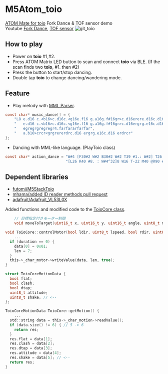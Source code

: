 # M5Atom_toio
[ATOM Mate for toio](https://www.switch-science.com/products/8500) Fork Dance & TOF sensor demo<br>
Youtube [Fork Dance](https://www.youtube.com/watch?v=xxcl3fl0vaM),  [TOF sensor](https://www.youtube.com/watch?v=3qvqGaXkXsg)
![git_toio](https://user-images.githubusercontent.com/46808493/209662553-caa17e44-635b-47bc-b975-7f9b49ed55db.jpg)

## How to play
- Power on **toio** #1,#2.
- Press ATOM Matrix LED button to scan and connect **toio** via BLE. (If the scan finds two **toio**, #1. then #2)
- Press the button to start/stop dancing.
- Double tap **toio** to change dancing/wandering mode.

## Feature
- Play melody with [MML Parser](https://github.com/vcraftjp/MML-Parser).
```C
const char* music_dance[] = {
	"L8 e.d16 c.<b16>c.d16c.<g16e.f16 g.a16g.f#16gr>c.d16erere.d16c.d16 e4d16r.d16r.",
	"   e.d16 c.<b16>c.d16c.<g16e.f16 g.a16g.f#16gr>c.d16ergrg.e16c.d16 erdrcrr4",
	"   egregrgregregr4.farfararfarfar",
	"   a.b16>crcr<grgrererdrc.d16 ergrg.e16c.d16 erdrcr"
};
```
- Dancing with MML-like language. (PlayToio class)
```C
const char* action_dance = "W#4 [F30#2 W#2 B30#2 W#2 T39 #1.: W#2] T26 @R90 #4 W#4"
						   "[L26 R40 #8. : W#4^32]8 W16 T-22 M40 @R90 #4 F30#2 W#2 B30#2 W#2 T39 #1.";
```

## Dependent libraries
- [futomi/M5StackToio](https://github.com/futomi/M5StackToio)
- [mhama/added ID reader methods pull request](https://github.com/futomi/M5StackToio/pull/1)
- [adafruit/Adafruit_VL53L0X](https://github.com/adafruit/Adafruit_VL53L0X)

Added functions and modified code to the [ToioCore class](https://github.com/futomi/M5StackToio/blob/master/src/ToioCore.h).

```C
	// 目標指定付きモーター制御
    void moveToTarget(uint16_t x, uint16_t y, uint16_t angle, uint8_t max_speed, uint8_t move_type = 0, uint8_t accel_type = 0, uint8_t timeout = 5);
```

```C
void ToioCore::controlMotor(bool ldir, uint8_t lspeed, bool rdir, uint8_t rspeed, uint16_t duration) {
	...
  if (duration == 0) {
	data[0] = 0x01;
	len = 7;
  }
  this->_char_motor->writeValue(data, len, true);
}
```

```C
struct ToioCoreMotionData {
  bool flat;
  bool clash;
  bool dtap;
  uint8_t attitude;
  uint8_t shake; // <--
};

ToioCoreMotionData ToioCore::getMotion() {
	...
  std::string data = this->_char_motion->readValue();
  if (data.size() != 6) { // 5 -> 6
    return res;
  }
  res.flat = data[1];
  res.clash = data[2];
  res.dtap = data[3];
  res.attitude = data[4];
  res.shake = data[5]; // <--
  return res;
}
```
